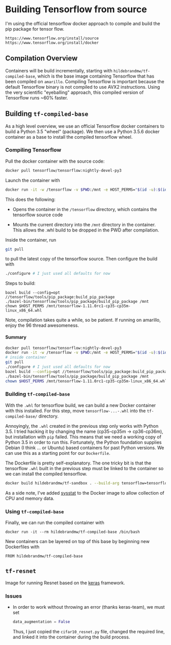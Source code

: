 # Building Tensorflow from source

I'm using the official tensorflow docker approach to compile and build the pip package for
tensor flow.
```
https://www.tensorflow.org/install/source
https://www.tensorflow.org/install/docker
```

## Compilation Overview

Containers will be build incrementally, starting with `hildebrandmw/tf-compiled-base`, which
is the base image containing Tensorflow that has been compiled on `amarillo`. Compiling
Tensorflow is important because the default Tensorflow binary is not compiled to use AVX2
instructions. Using the very scientific "eyeballing" approach, this compiled version of
Tensorflow runs ~60% faster.


## Building `tf-compiled-base`

As a high level overview, we use an official Tensorflow docker containers to build a 
Python 3.5 "wheel" (package). We then use a Python 3.5.6 docker container as a base to 
install the compiled tensorflow wheel.

### Compiling Tensorflow

Pull the docker container with the source code:
```sh
docker pull tensorflow/tensorflow:nightly-devel-py3
```

Launch the container with
```sh
docker run -it -w /tensorflow -v $PWD:/mnt -e HOST_PERMS="$(id -u):$(id -g)" tensorflow/tensorflow:nightly-devel-py3 bash
```

This does the following:

* Opens the container in the `/tensorflow` directory, which contains the tensorflow source
    code

* Mounts the current directory into the `/mnt` directory in the container. This allows the
    .whl build to be dropped in the PWD after compilation.

Inside the container, run
```sh
git pull
```
to pull the latest copy of the tensorflow source. Then configure the build with
```sh
./configure # I just used all defaults for now
```

Steps to build:
```
bazel build --config=opt //tensorflow/tools/pip_package:build_pip_package
./bazel-bin/tensorflow/tools/pip_package/build_pip_package /mnt
chown $HOST_PERMS /mnt/tensorflow-1.11.0rc1-cp35-cp35m-linux_x86_64.whl
```
Note, compilation takes quite a while, so be patient. If running on amarillo, enjoy the
96 thread awesomeness.

#### Summary

```sh
docker pull tensorflow/tensorflow:nightly-devel-py3
docker run -it -w /tensorflow -v $PWD:/mnt -e HOST_PERMS="$(id -u):$(id -g)" tensorflow/tensorflow:nightly-devel-py3 bash
# inside container
git pull
./configure # I just used all defaults for now
bazel build --config=opt //tensorflow/tools/pip_package:build_pip_package
./bazel-bin/tensorflow/tools/pip_package/build_pip_package /mnt
chown $HOST_PERMS /mnt/tensorflow-1.11.0rc1-cp35-cp35m-linux_x86_64.whl
```

### Building `tf-compiled-base`

With the `.whl` for tensorflow build, we can build a new Docker container with this 
installed. For this step, move `tensorflow-...-.whl` into the `tf-compiled-base/` 
directory.

Annoyingly, the `.whl` created in the previous step only works with Python 3.5. I tried 
hacking it by changing the name (cp35-cp35m -> cp36-cp36m), but installation with `pip` 
failed. This means that we need a working copy of Python 3.5 in order to run this. 
Fortunately, the Python foundation supplies Debian (I think ... or Ubuntu) based containers
for past Python versions. We can use this as a starting point for our `Dockerfile`.

The Dockerfile is pretty self-explanatory. The one tricky bit is that the 
tensorflow `.whl` built in the previous step must be linked to the container so we can 
install the compiled tensorflow.
```sh
docker build hildebrandmw/tf-sandbox . --build-arg tensorflow=tensorflow-1.11.0rc1-cp35-cp35m-linux_x86_64.whl
```

As a side note, I've added [sysstat](https://github.com/sysstat/sysstat) to the Docker image
to allow collection of CPU and memory data.

### Using `tf-compiled-base`
Finally, we can run the compiled container with
```
docker run -it --rm hildebrandmw/tf-compiled-base /bin/bash
```
New containers can be layered on top of this base by beginning new Dockerfiles with
```
FROM hildebrandmw/tf-compiled-base
```

## `tf-resnet`

Image for running Resnet based on the [keras](https://github.com/keras-team/keras) framework.

### Issues
* In order to work without throwing an error (thanks keras-team), we must set
    ```python
    data_augmentation = False
    ```
    Thus, I just copied the `cifar10_resnet.py` file, changed the required line, and linked
    it into the container during the build process.
